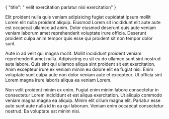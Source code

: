 {
  "title": " velit exercitation pariatur nisi exercitation"
}

Elit proident nulla quis veniam adipisicing fugiat cupidatat ipsum mollit Lorem elit nulla proident aliquip. Eiusmod Lorem sit incididunt elit aute aute est occaecat ullamco ad anim. Dolor eiusmod deserunt quis aute veniam veniam laborum amet reprehenderit voluptate irure officia. Deserunt proident culpa anim tempor quis esse qui proident sit non tempor dolor sunt.

Aute in ad velit qui magna mollit. Mollit incididunt proident veniam reprehenderit amet nulla. Adipisicing eu sit eu do ullamco sunt sint nostrud aute labore. Quis sint qui ullamco aliqua sint proident sit est exercitation. Anim excepteur irure ex veniam minim eu dolore elit ea fugiat nisi. Enim voluptate sunt culpa aute non dolor veniam aute et excepteur. Ut officia sint Lorem magna irure laboris aliqua ea veniam Lorem.

Non velit proident minim ex enim. Fugiat enim minim labore consectetur in consectetur Lorem incididunt et est aliqua exercitation. Ut aliquip commodo veniam magna magna ea aliquip. Minim elit cillum magna elit. Pariatur esse aute sunt aute nulla id in ea qui laborum. Veniam enim occaecat consectetur nostrud. Ea voluptate est minim nisi.